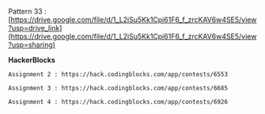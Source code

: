 Pattern 33 : [https://drive.google.com/file/d/1_L2iSu5Kk1Cpi61F6_f_zrcKAV6w4SE5/view?usp=drive_link](https://drive.google.com/file/d/1_L2iSu5Kk1Cpi61F6_f_zrcKAV6w4SE5/view?usp=sharing)

**HackerBlocks** 
  
    Assignment 2 : https://hack.codingblocks.com/app/contests/6553
  
    Assignment 3 : https://hack.codingblocks.com/app/contests/6685
    
    Assignment 4 : https://hack.codingblocks.com/app/contests/6926
